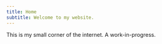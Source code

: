 ```yaml
---
title: Home
subtitle: Welcome to my website.
---
```

This is my small corner of the internet. A work-in-progress.
